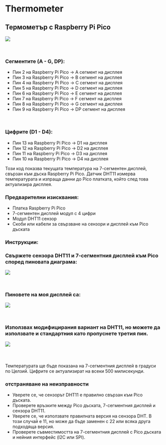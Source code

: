 # Thermometer
<h2>Термометър с Raspberry Pi Pico</h2>

![](https://github.com/kele6man/Thermometer/blob/main/GIF.gif)

<br>

<h3>Сегментите (A - G, DP):</h3>
<ul>
  <li>Пин 2 на Raspberry Pi Pico -> A сегмент на дисплея</li>
  <li>Пин 3 на Raspberry Pi Pico -> B сегмент на дисплея</li>
  <li>Пин 4 на Raspberry Pi Pico -> C сегмент на дисплея</li>
  <li>Пин 5 на Raspberry Pi Pico -> D сегмент на дисплея</li>
  <li>Пин 6 на Raspberry Pi Pico -> E сегмент на дисплея</li>
  <li>Пин 7 на Raspberry Pi Pico -> F сегмент на дисплея</li>
  <li>Пин 8 на Raspberry Pi Pico -> G сегмент на дисплея</li>
  <li>Пин 9 на Raspberry Pi Pico -> DP сегмент на дисплея</li>
</ul>

<br>
<h3>Цифрите (D1 - D4):</h3>
<ul>
  <li>Пин 13 на Raspberry Pi Pico -> D1 на дисплея</li>
  <li>Пин 12 на Raspberry Pi Pico -> D2 на дисплея</li>
  <li>Пин 11 на Raspberry Pi Pico -> D3 на дисплея</li>
  <li>Пин 10 на Raspberry Pi Pico -> D4 на дисплея</li>
</ul>





Този код показва текущата температура на 7-сегментен дисплей, свързан към дъска Raspberry Pi Pico. Датчик DHT11 измерва температурата и изпраща данни до Pico платката, който след това актуализира дисплея.

<h3>Предварителни изисквания:</h3>
<ul>
  <li>Платка Raspberry Pi Pico</li>
  <li>7-сегментен дисплей модул с 4 цифри</li>
  <li>Модул DHT11 сензор</li>
  <li>Скоби или кабели за свързване на сензори и дисплей към Pico дъската</li>
</ul>

<h3>Инструкции:<h3/>
Свържете сензора DHT11 и 7-сегментния дисплей към Pico според пиновата диаграма:
  
![](https://i.ibb.co/jJ428J9/Shema.jpg)

<br>

Пиновете на моя дисплей са:

![](https://i.ibb.co/8c6Q7N9/4d7s.jpg)
  
<br>

Използвах модифицирания вариант на DHT11, но можете да използвате и стандартния като пропуснете третия пин.

![](https://i.ibb.co/w4ZvPB8/dht11.jpg)

<br>

</h3>
Температурата ще бъде показана на 7-сегментния дисплей в градуси по Целзий. Цифрите се актуализират на всеки 500 милисекунди.

<h3>отстраняване на неизправности</h3>
<ul>
  <li>Уверете се, че сензорът DHT11 е правилно свързан към Pico дъската.</li>
  <li>Проверете връзките между Pico дъската, 7-сегментния дисплей и сензора DHT11.</li>
  <li>Уверете се, че използвате правилната версия на сензора DHT. В този случай е 11, но може да бъде заменен с 22 или всяка друга подходяща версия.</li>
  <li>Проверете съвместимостта на 7-сегментния дисплей с Pico дъската и нейния интерфейс (I2C или SPI).</li>
</ul>

